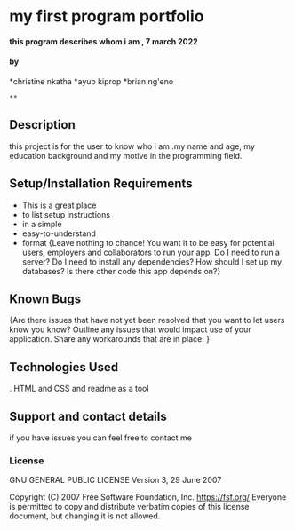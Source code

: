 # my first program portfolio
#### this program describes whom i am , 7 march 2022
#### by
*christine nkatha
*ayub kiprop
*brian ng'eno
    
    **
## Description
this project is for the user to know who i am .my name and age,
my education background and my motive in the programming field.
## Setup/Installation Requirements
* This is a great place
* to list setup instructions
* in a simple
* easy-to-understand
* format
{Leave nothing to chance! You want it to be easy for potential users, employers and collaborators to run your app. Do I need to run a server? Do I need to install any dependencies? How should I set up my databases? Is there other code this app depends on?}
## Known Bugs
{Are there issues that have not yet been resolved that you want to let users know you know? Outline any issues that would impact use of your application. Share any workarounds that are in place. }
## Technologies Used
.  HTML and CSS and readme as a tool
## Support and contact details
if you have issues you can feel free to contact me
### License
 GNU GENERAL PUBLIC LICENSE
                       Version 3, 29 June 2007

 Copyright (C) 2007 Free Software Foundation, Inc. <https://fsf.org/>
 Everyone is permitted to copy and distribute verbatim copies
 of this license document, but changing it is not allowed.
  


